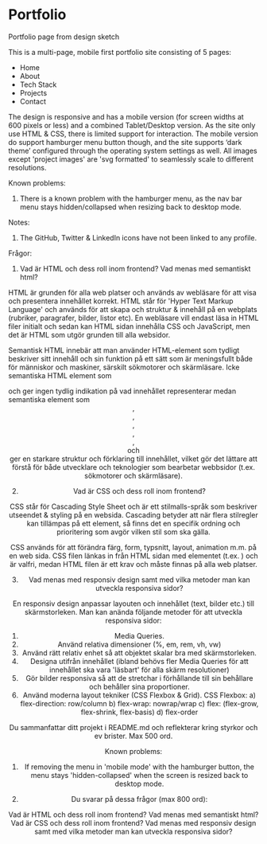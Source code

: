 # Portfolio
Portfolio page from design sketch

This is a multi-page, mobile first portfolio site consisting of 5 pages:
- Home
- About
- Tech Stack
- Projects
- Contact

The design is responsive and has a mobile version (for screen widths at 600 pixels or less) and a combined Tablet/Desktop version. As the site only use HTML & CSS, there is limited support for interaction. The mobile version do support hamburger menu button though, and the site supports ‘dark theme’ configured through the operating system settings as well. All images except 'project images' are 'svg formatted' to seamlessly scale to different resolutions. 

Known problems:
1) There is a known problem with the hamburger menu, as the nav bar menu stays hidden/collapsed when resizing back to desktop mode.

Notes:
1) The GitHub, Twitter & LinkedIn icons have not been linked to any profile.

Frågor:
1) Vad är HTML och dess roll inom frontend? Vad menas med semantiskt html?

HTML är grunden för alla web platser och används av webläsare för att visa och presentera innehållet korrekt.
HTML står för 'Hyper Text Markup Language' och används för att skapa och struktur & innehåll på en webplats (rubriker, paragrafer, bilder, listor etc). En webläsare vill endast läsa in HTML filer initialt och sedan kan HTML sidan innehålla CSS och JavaScript, men det är HTML som utgör grunden till alla websidor.

Semantisk HTML innebär att man använder HTML-element som tydligt beskriver sitt innehåll och sin funktion på ett sätt som är meningsfullt både för människor och maskiner, särskilt sökmotorer och skärmläsare.
Icke semantiska HTML element som <div> och <span> ger ingen tydlig indikation på vad innehållet representerar medan semantiska element som <header>, <nav>, <article>, <section>, <footer>, <aside> och <main> ger en starkare struktur och förklaring till innehållet, vilket gör det lättare att förstå för både utvecklare och teknologier som bearbetar webbsidor (t.ex. sökmotorer och skärmläsare). 

2) Vad är CSS och dess roll inom frontend? 

CSS står för Cascading Style Sheet och är ett stilmalls-språk som beskriver utseendet & styling på en websida. Cascading betyder att när flera stilregler kan tillämpas på ett element, så finns det en specifik ordning och prioritering som avgör vilken stil som ska gälla.

CSS används för att förändra färg, form, typsnitt, layout, animation m.m. på en web sida.
CSS filen länkas in från HTML sidan med <link> elementet (t.ex. <link rel="stylesheet" href="./css/style.css">) och är valfri, medan HTML filen är ett krav och måste finnas på alla web platser.

3) Vad menas med responsiv design samt med vilka metoder man kan utveckla responsiva sidor?

En responsiv design anpassar layouten och innehållet (text, bilder etc.) till skärmstorleken.
Man kan anända följande metoder för att utveckla responsiva sidor:
1) Media Queries.
2) Använd relativa dimensioner (%, em, rem, vh, vw)
3) Använd rätt relativ enhet så att objektet skalar bra med skärmstorleken.
4) Designa utifrån innehållet (ibland behövs fler Media Queries för att innehållet ska vara 'läsbart' för alla skärm resolutioner)
5) Gör bilder responsiva så att de stretchar i förhållande till sin behållare och behåller sina proportioner.
6) Använd moderna layout tekniker (CSS Flexbox & Grid).
   CSS Flexbox:
   a) flex-direction: row/column
   b) flex-wrap: nowrap/wrap
   c) flex: (flex-grow, flex-shrink, flex-basis)
   d) flex-order


Du sammanfattar ditt projekt i README.md och reflekterar kring styrkor och ev brister. Max 500 ord.

Known problems:
1) If removing the menu in 'mobile mode' with the hamburger button, the menu stays 'hidden-collapsed' when the screen is resized back to desktop mode.

2. Du svarar på dessa frågor (max 800 ord):

Vad är HTML och dess roll inom frontend? Vad menas med semantiskt html?
Vad är CSS och dess roll inom frontend? 
Vad menas med responsiv design samt med vilka metoder man kan utveckla responsiva sidor?
